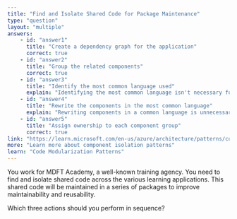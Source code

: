 ```yaml
---
title: "Find and Isolate Shared Code for Package Maintenance"
type: "question"
layout: "multiple"
answers:
    - id: "answer1"
      title: "Create a dependency graph for the application"
      correct: true
    - id: "answer2"
      title: "Group the related components"
      correct: true
    - id: "answer3"
      title: "Identify the most common language used"
      explain: "Identifying the most common language isn't necessary for finding and isolating shared code. The focus should be on understanding dependencies and functionality, not standardizing on a single language."
    - id: "answer4"
      title: "Rewrite the components in the most common language"
      explain: "Rewriting components in a common language is unnecessary and could introduce bugs. The goal is to isolate shared code into packages, not to rewrite existing functionality."
    - id: "answer5"
      title: "Assign ownership to each component group"
      correct: true
link: "https://learn.microsoft.com/en-us/azure/architecture/patterns/cqrs"
more: "Learn more about component isolation patterns"
learn: "Code Modularization Patterns"
---
```


You work for MDFT Academy, a well-known training agency. You need to find and isolate shared code across the various learning applications. This shared code will be maintained in a series of packages to improve maintainability and reusability.

Which three actions should you perform in sequence?
